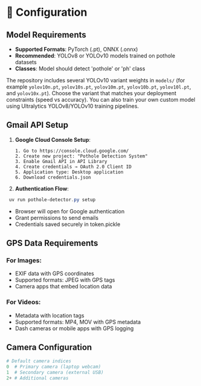 # 🔧 Configuration

## **Model Requirements**

- **Supported Formats**: PyTorch (.pt), ONNX (.onnx)
- **Recommended**: YOLOv8 or YOLOv10 models trained on pothole datasets
- **Classes**: Model should detect 'pothole' or 'ph' class

The repository includes several YOLOv10 variant weights in `models/` (for example `yolov10n.pt`, `yolov10s.pt`, `yolov10m.pt`, `yolov10b.pt`, `yolov10l.pt`, and `yolov10x.pt`). Choose the variant that matches your deployment constraints (speed vs accuracy).
You can also train your own custom model using Ultralytics YOLOv8/YOLOv10 training pipelines.

## **Gmail API Setup**

1. **Google Cloud Console Setup**:

   ```
   1. Go to https://console.cloud.google.com/
   2. Create new project: "Pothole Detection System"
   3. Enable Gmail API in API Library
   4. Create credentials → OAuth 2.0 Client ID
   5. Application type: Desktop application
   6. Download credentials.json
   ```

2. **Authentication Flow**:

```powershell
 uv run pothole-detector.py setup
```

- Browser will open for Google authentication
- Grant permissions to send emails
- Credentials saved securely in token.pickle

## **GPS Data Requirements**

### **For Images**:

- EXIF data with GPS coordinates
- Supported formats: JPEG with GPS tags
- Camera apps that embed location data

### **For Videos**:

- Metadata with location tags
- Supported formats: MP4, MOV with GPS metadata
- Dash cameras or mobile apps with GPS logging

## **Camera Configuration**

```python
# Default camera indices
0  # Primary camera (laptop webcam)
1  # Secondary camera (external USB)
2+ # Additional cameras
```
